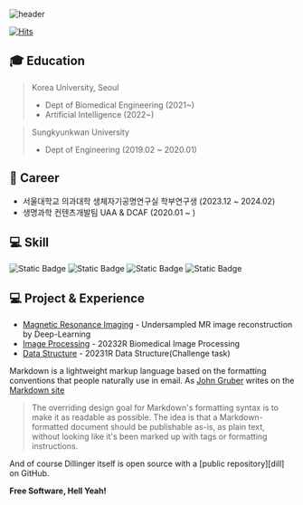 ![header](https://capsule-render.vercel.app/api?type=transparent&height=300&color=gradient&text=Good%20Influence&fontSize=80&desc=dongpang&descSize=23&descAlignY=67&descAlign=75&fontColor=8A2BE2&textBg=false&stroke=000000&strokeWidth=1.2&rotate=-10)

[![Hits](https://hits.seeyoufarm.com/api/count/incr/badge.svg?url=https%3A%2F%2Fgithub.com%2Fd0ngpang%2Fhit-counter&count_bg=%238A3DC8&title_bg=%23555555&icon=&icon_color=%23E7E7E7&title=Hello%21+Dongpang&edge_flat=false)](https://hits.seeyoufarm.com)

## 🎓 Education
> Korea University, Seoul
> - Dept of Biomedical Engineering (2021~)
> - Artificial Intelligence (2022~)

> Sungkyunkwan University
> - Dept of Engineering (2019.02 ~ 2020.01)

## 📌 Career
- 서울대학교 의과대학 생체자기공명연구실 학부연구생 (2023.12 ~ 2024.02)
- 생명과학 컨텐츠개발팀 UAA & DCAF (2020.01 ~ )

## 💻 Skill
![Static Badge](https://img.shields.io/badge/Python-3776AB?style=flat&logo=python&logoColor=white) ![Static Badge](https://img.shields.io/badge/MATLAB-DD1100?style=flat&logo=Matrix&logoColor=white) ![Static Badge](https://img.shields.io/badge/TensorFlow-FF6F00?logo=TensorFlow&logoColor=white) ![Static Badge](https://img.shields.io/badge/scikitlearn-F7931E?logo=Scikitlearn&logoColor=white)

## 💻 Project & Experience

- [Magnetic Resonance Imaging] - Undersampled MR image reconstruction by Deep-Learning
- [Image Processing] - 20232R Biomedical Image Processing
- [Data Structure] - 20231R Data Structure(Challenge task)

Markdown is a lightweight markup language based on the formatting conventions
that people naturally use in email.
As [John Gruber] writes on the [Markdown site][df1]

> The overriding design goal for Markdown's
> formatting syntax is to make it as readable
> as possible. The idea is that a
> Markdown-formatted document should be
> publishable as-is, as plain text, without
> looking like it's been marked up with tags
> or formatting instructions.




And of course Dillinger itself is open source with a [public repository][dill]
 on GitHub.

**Free Software, Hell Yeah!**

[//]: # (These are reference links used in the body of this note and get stripped out when the markdown processor does its job. There is no need to format nicely because it shouldn't be seen. Thanks SO - http://stackoverflow.com/questions/4823468/store-comments-in-markdown-syntax)
   [Image Processing]: <https://github.com/d0ngpang/Biomedical-imaging>
   
   [Data Structure]: <https://github.com/joemccann/dillinger>
   [Magnetic Resonance Imaging]: <https://github.com/joemccann/dillinger.git>
   [john gruber]: <http://daringfireball.net>
   [df1]: <http://daringfireball.net/projects/markdown/>
   [markdown-it]: <https://github.com/markdown-it/markdown-it>
   [Ace Editor]: <http://ace.ajax.org>
   [node.js]: <http://nodejs.org>
   [Twitter Bootstrap]: <http://twitter.github.com/bootstrap/>
   [jQuery]: <http://jquery.com>
   [@tjholowaychuk]: <http://twitter.com/tjholowaychuk>
   [express]: <http://expressjs.com>
   [AngularJS]: <http://angularjs.org>
   [Gulp]: <http://gulpjs.com>

   [PlDb]: <https://github.com/joemccann/dillinger/tree/master/plugins/dropbox/README.md>
   
   [PlGd]: <https://github.com/joemccann/dillinger/tree/master/plugins/googledrive/README.md>
   [PlOd]: <https://github.com/joemccann/dillinger/tree/master/plugins/onedrive/README.md>
   [PlMe]: <https://github.com/joemccann/dillinger/tree/master/plugins/medium/README.md>
   [PlGa]: <https://github.com/RahulHP/dillinger/blob/master/plugins/googleanalytics/README.md>
